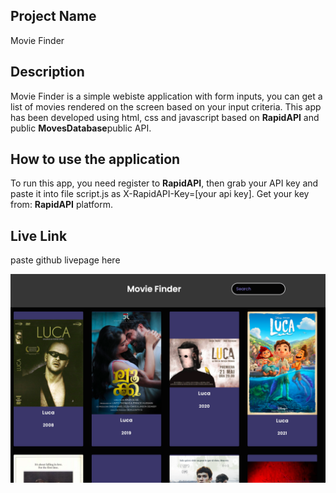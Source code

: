## Project Name

Movie Finder

## Description

Movie Finder is a simple webiste application with form inputs, you can get a list of movies rendered on the screen based on your input criteria. 
This app has been developed using html, css and javascript based on <strong>RapidAPI</strong> and public <strong>MovesDatabase</strong>public API.

## How to use the application

To run this app, you need register to <strong>RapidAPI</strong>, then grab your API key and paste it into file script.js as X-RapidAPI-Key=[your api key].
Get your key from: <strong>RapidAPI</strong> platform.

## Live Link

paste github livepage here
 
![Screenshot of deployed application](./images/ScreenShot_%20MovieFinder.png)
